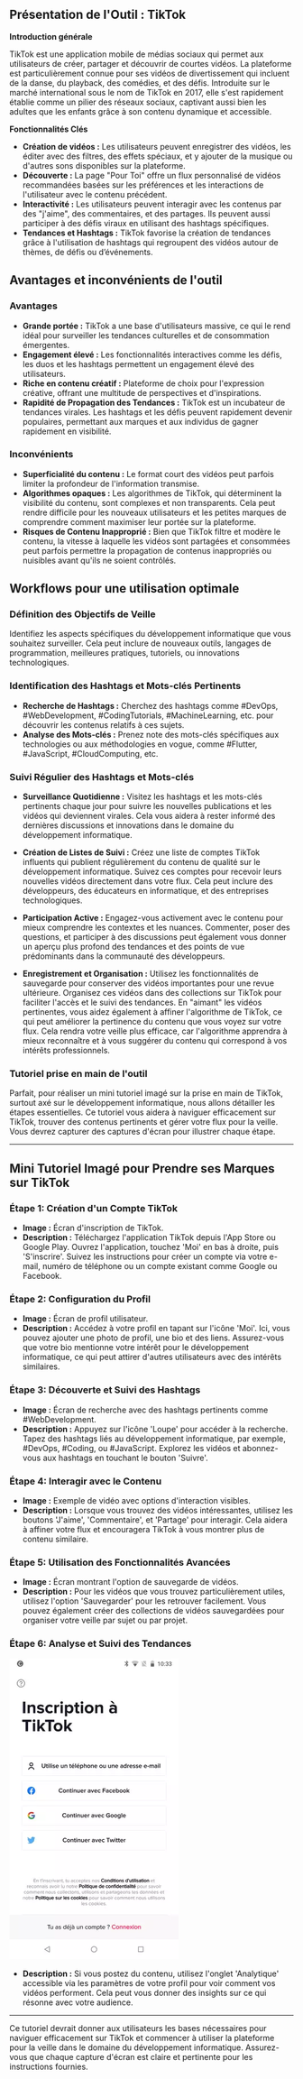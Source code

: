 ## Présentation de l'Outil : TikTok

**Introduction générale**

TikTok est une application mobile de médias sociaux qui permet aux utilisateurs de créer, partager et découvrir de courtes vidéos. La plateforme est particulièrement connue pour ses vidéos de divertissement qui incluent de la danse, du playback, des comédies, et des défis. Introduite sur le marché international sous le nom de TikTok en 2017, elle s'est rapidement établie comme un pilier des réseaux sociaux, captivant aussi bien les adultes que les enfants grâce à son contenu dynamique et accessible.

**Fonctionnalités Clés**

- **Création de vidéos :** Les utilisateurs peuvent enregistrer des vidéos, les éditer avec des filtres, des effets spéciaux, et y ajouter de la musique ou d'autres sons disponibles sur la plateforme.
- **Découverte :** La page "Pour Toi" offre un flux personnalisé de vidéos recommandées basées sur les préférences et les interactions de l'utilisateur avec le contenu précédent.
- **Interactivité :** Les utilisateurs peuvent interagir avec les contenus par des "j'aime", des commentaires, et des partages. Ils peuvent aussi participer à des défis viraux en utilisant des hashtags spécifiques.
- **Tendances et Hashtags :** TikTok favorise la création de tendances grâce à l'utilisation de hashtags qui regroupent des vidéos autour de thèmes, de défis ou d’événements.

## Avantages et inconvénients de l'outil

### Avantages

- **Grande portée :** TikTok a une base d'utilisateurs massive, ce qui le rend idéal pour surveiller les tendances culturelles et de consommation émergentes.
- **Engagement élevé :** Les fonctionnalités interactives comme les défis, les duos et les hashtags permettent un engagement élevé des utilisateurs.
- **Riche en contenu créatif :** Plateforme de choix pour l'expression créative, offrant une multitude de perspectives et d'inspirations.
- **Rapidité de Propagation des Tendances :** TikTok est un incubateur de tendances virales. Les hashtags et les défis peuvent rapidement devenir populaires, permettant aux marques et aux individus de gagner rapidement en visibilité.

### Inconvénients

- **Superficialité du contenu :** Le format court des vidéos peut parfois limiter la profondeur de l'information transmise.
- **Algorithmes opaques :**  Les algorithmes de TikTok, qui déterminent la visibilité du contenu, sont complexes et non transparents. Cela peut rendre difficile pour les nouveaux utilisateurs et les petites marques de comprendre comment maximiser leur portée sur la plateforme.
- **Risques de Contenu Inapproprié :** Bien que TikTok filtre et modère le contenu, la vitesse à laquelle les vidéos sont partagées et consommées peut parfois permettre la propagation de contenus inappropriés ou nuisibles avant qu'ils ne soient contrôlés.


## Workflows pour une utilisation optimale

### Définition des Objectifs de Veille
Identifiez les aspects spécifiques du développement informatique que vous souhaitez surveiller. Cela peut inclure de nouveaux outils, langages de programmation, meilleures pratiques, tutoriels, ou innovations technologiques.

### Identification des Hashtags et Mots-clés Pertinents
- **Recherche de Hashtags :** Cherchez des hashtags comme #DevOps, #WebDevelopment, #CodingTutorials, #MachineLearning, etc. pour découvrir les contenus relatifs à ces sujets.
- **Analyse des Mots-clés :** Prenez note des mots-clés spécifiques aux technologies ou aux méthodologies en vogue, comme #Flutter, #JavaScript, #CloudComputing, etc.

### Suivi Régulier des Hashtags et Mots-clés

- **Surveillance Quotidienne :** Visitez les hashtags et les mots-clés pertinents chaque jour pour suivre les nouvelles publications et les vidéos qui deviennent virales. Cela vous aidera à rester informé des dernières discussions et innovations dans le domaine du développement informatique.
  
- **Création de Listes de Suivi :** Créez une liste de comptes TikTok influents qui publient régulièrement du contenu de qualité sur le développement informatique. Suivez ces comptes pour recevoir leurs nouvelles vidéos directement dans votre flux. Cela peut inclure des développeurs, des éducateurs en informatique, et des entreprises technologiques.

- **Participation Active :** Engagez-vous activement avec le contenu pour mieux comprendre les contextes et les nuances. Commenter, poser des questions, et participer à des discussions peut également vous donner un aperçu plus profond des tendances et des points de vue prédominants dans la communauté des développeurs.

- **Enregistrement et Organisation :** Utilisez les fonctionnalités de sauvegarde pour conserver des vidéos importantes pour une revue ultérieure. Organisez ces vidéos dans des collections sur TikTok pour faciliter l'accès et le suivi des tendances. En "aimant" les vidéos pertinentes, vous aidez également à affiner l'algorithme de TikTok, ce qui peut améliorer la pertinence du contenu que vous voyez sur votre flux. Cela rendra votre veille plus efficace, car l'algorithme apprendra à mieux reconnaître et à vous suggérer du contenu qui correspond à vos intérêts professionnels.

### Tutoriel prise en main de l'outil 

Parfait, pour réaliser un mini tutoriel imagé sur la prise en main de TikTok, surtout axé sur le développement informatique, nous allons détailler les étapes essentielles. Ce tutoriel vous aidera à naviguer efficacement sur TikTok, trouver des contenus pertinents et gérer votre flux pour la veille. Vous devrez capturer des captures d'écran pour illustrer chaque étape.

---

## Mini Tutoriel Imagé pour Prendre ses Marques sur TikTok

### Étape 1: Création d'un Compte TikTok
- **Image :** Écran d'inscription de TikTok.
- **Description :** Téléchargez l'application TikTok depuis l'App Store ou Google Play. Ouvrez l'application, touchez 'Moi' en bas à droite, puis 'S'inscrire'. Suivez les instructions pour créer un compte via votre e-mail, numéro de téléphone ou un compte existant comme Google ou Facebook.

### Étape 2: Configuration du Profil
- **Image :** Écran de profil utilisateur.
- **Description :** Accédez à votre profil en tapant sur l'icône 'Moi'. Ici, vous pouvez ajouter une photo de profil, une bio et des liens. Assurez-vous que votre bio mentionne votre intérêt pour le développement informatique, ce qui peut attirer d'autres utilisateurs avec des intérêts similaires.

### Étape 3: Découverte et Suivi des Hashtags
- **Image :** Écran de recherche avec des hashtags pertinents comme #WebDevelopment.
- **Description :** Appuyez sur l'icône 'Loupe' pour accéder à la recherche. Tapez des hashtags liés au développement informatique, par exemple, #DevOps, #Coding, ou #JavaScript. Explorez les vidéos et abonnez-vous aux hashtags en touchant le bouton 'Suivre'.

### Étape 4: Interagir avec le Contenu
- **Image :** Exemple de vidéo avec options d'interaction visibles.
- **Description :** Lorsque vous trouvez des vidéos intéressantes, utilisez les boutons 'J'aime', 'Commentaire', et 'Partage' pour interagir. Cela aidera à affiner votre flux et encouragera TikTok à vous montrer plus de contenu similaire.

### Étape 5: Utilisation des Fonctionnalités Avancées
- **Image :** Écran montrant l'option de sauvegarde de vidéos.
- **Description :** Pour les vidéos que vous trouvez particulièrement utiles, utilisez l'option 'Sauvegarder' pour les retrouver facilement. Vous pouvez également créer des collections de vidéos sauvegardées pour organiser votre veille par sujet ou par projet.

### Étape 6: Analyse et Suivi des Tendances
![Exemple de vidéo avec options d'interaction visibles](./images/tiktok/inscription.PNG)

- **Description :** Si vous postez du contenu, utilisez l'onglet 'Analytique' accessible via les paramètres de votre profil pour voir comment vos vidéos performent. Cela peut vous donner des insights sur ce qui résonne avec votre audience.

---

Ce tutoriel devrait donner aux utilisateurs les bases nécessaires pour naviguer efficacement sur TikTok et commencer à utiliser la plateforme pour la veille dans le domaine du développement informatique. Assurez-vous que chaque capture d'écran est claire et pertinente pour les instructions fournies.